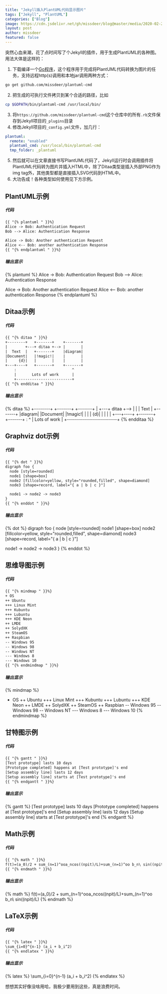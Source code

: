```yaml
---
title: "Jekyll插入PlantUML代码显示图片"
tags: ["Jekyll", "PlantUML"]
categories: ["Blog"]
image: https://cdn.jsdelivr.net/gh/missdeer/blog@master/media/2020-02-28/plantuml.jpg
layout: post
author: missdeer
featured: false
---
```

突然心血来潮，花了点时间写了个Jekyll的插件，用于生成PlantUML的各种图。用法大体是这样的：

1. 下载编译一个[Go程序](https://github.com/missdeer/plantuml-cmd)，这个程序用于完成将PlantUML代码转换为图片的任务，支持远程http(s)调用和本地jar调用两种方式：
```bash
go get github.com/missdeer/plantuml-cmd
```
2. 把生成的可执行文件拷贝到某个合适的路径，比如
```bash
cp $GOPATH/bin/plantuml-cmd /usr/local/bin/
```
3. 将`https://github.com/missdeer/plantuml-cmd`这个仓库中的所有`.rb`文件保存到Jekyll项目的`_plugins`目录
4. 修改Jekyll项目的`_config.yml`文件，加几行：
```yaml
plantuml:
  remote: "enabled"
  plantuml_cmd: /usr/local/bin/plantuml-cmd   
  tmp_folder: _plantuml
```
5. 然后就可以在文章直接书写PlantUML代码了，Jekyll运行时会调用插件将PlantUML代码转为图片并插入HTML中，除了Ditaa类型是插入外部PNG作为img tag外，其他类型都是直接插入SVG代码到HTML中。
6. 大功告成！各种类型如何使用见下方示例。

## PlantUML示例

##### 代码
```txt
{{ "{% plantuml " }}%}
Alice -> Bob: Authentication Request
Bob --> Alice: Authentication Response

Alice -> Bob: Another authentication Request
Alice <-- Bob: another authentication Response
{{ "{% endplantuml " }}%}
```

##### 输出显示
{% plantuml %}
Alice -> Bob: Authentication Request
Bob --> Alice: Authentication Response

Alice -> Bob: Another authentication Request
Alice <-- Bob: another authentication Response
{% endplantuml %}

## Ditaa示例

##### 代码
```txt
{{ "{% ditaa " }}%}
+--------+   +-------+    +-------+
|        +---+ ditaa +--> |       |
|  Text  |   +-------+    |diagram|
|Document|   |!magic!|    |       |
|     {d}|   |       |    |       |
+---+----+   +-------+    +-------+
	:                         ^
	|       Lots of work      |
	+-------------------------+
{{ "{% endditaa " }}%}
```

##### 输出显示
{% ditaa %}
+--------+   +-------+    +-------+
|        +---+ ditaa +--> |       |
|  Text  |   +-------+    |diagram|
|Document|   |!magic!|    |       |
|     {d}|   |       |    |       |
+---+----+   +-------+    +-------+
	:                         ^
	|       Lots of work      |
	+-------------------------+
{% endditaa %}

## Graphviz dot示例

##### 代码
```txt
{{ "{% dot " }}%}
digraph foo {
  node [style=rounded]
  node1 [shape=box]
  node2 [fillcolor=yellow, style="rounded,filled", shape=diamond]
  node3 [shape=record, label="{ a | b | c }"]

  node1 -> node2 -> node3
}
{{ "{% enddot " }}%}
```

##### 输出显示
{% dot %}
digraph foo {
  node [style=rounded]
  node1 [shape=box]
  node2 [fillcolor=yellow, style="rounded,filled", shape=diamond]
  node3 [shape=record, label="{ a | b | c }"]

  node1 -> node2 -> node3
}
{% enddot %}

## 思维导图示例

##### 代码
```txt
{{ "{% mindmap " }}%}
+ OS
++ Ubuntu
+++ Linux Mint
+++ Kubuntu
+++ Lubuntu
+++ KDE Neon
++ LMDE
++ SolydXK
++ SteamOS
++ Raspbian
-- Windows 95
-- Windows 98
-- Windows NT
--- Windows 8
--- Windows 10
{{ "{% endmindmap " }}%}
```

##### 输出显示
{% mindmap %}
+ OS
++ Ubuntu
+++ Linux Mint
+++ Kubuntu
+++ Lubuntu
+++ KDE Neon
++ LMDE
++ SolydXK
++ SteamOS
++ Raspbian
-- Windows 95
-- Windows 98
-- Windows NT
--- Windows 8
--- Windows 10
{% endmindmap %}

## 甘特图示例

##### 代码
```txt
{{ "{% gantt " }}%}
[Test prototype] lasts 10 days
[Prototype completed] happens at [Test prototype]'s end
[Setup assembly line] lasts 12 days
[Setup assembly line] starts at [Test prototype]'s end
{{ "{% endgantt " }}%}
```

##### 输出显示
{% gantt %}
[Test prototype] lasts 10 days
[Prototype completed] happens at [Test prototype]'s end
[Setup assembly line] lasts 12 days
[Setup assembly line] starts at [Test prototype]'s end
{% endgantt %}

## Math示例

##### 代码
```txt
{{ "{% math " }}%}
f(t)=(a_0)/2 + sum_(n=1)^ooa_ncos((npit)/L)+sum_(n=1)^oo b_n\ sin((npit)/L)
{{ "{% endmath " }}%}
```

##### 输出显示
{% math %}
f(t)=(a_0)/2 + sum_(n=1)^ooa_ncos((npit)/L)+sum_(n=1)^oo b_n\ sin((npit)/L)
{% endmath %}

## LaTeX示例

##### 代码
```txt
{{ "{% latex " }}%}
\sum_{i=0}^{n-1} (a_i + b_i^2)
{{ "{% endlatex " }}%}
```

##### 输出显示
{% latex %}
\sum_{i=0}^{n-1} (a_i + b_i^2)
{% endlatex %}

想想其实好像没啥用哈，我极少要用到这些，真是浪费时间。
